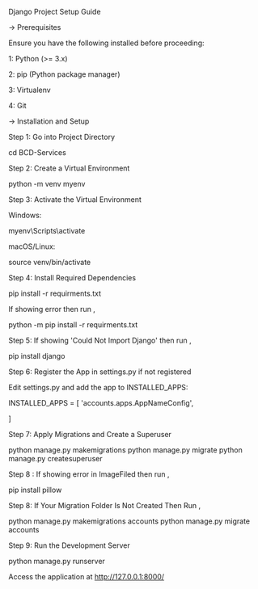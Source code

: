 Django Project Setup Guide

-> Prerequisites

Ensure you have the following installed before proceeding:

1: Python (>= 3.x)

2: pip (Python package manager)

3: Virtualenv

4: Git

-> Installation and Setup

Step 1: Go into Project Directory

cd BCD-Services

Step 2: Create a Virtual Environment

python -m venv myenv

Step 3: Activate the Virtual Environment

Windows:

myenv\Scripts\activate

macOS/Linux:

source venv/bin/activate

Step 4: Install Required Dependencies

pip install -r requirments.txt

If showing error then run ,

python -m pip install -r requirments.txt

Step 5: If showing 'Could Not Import Django' then run ,

pip install django

Step 6: Register the App in settings.py if not registered

Edit settings.py and add the app to INSTALLED_APPS:

INSTALLED_APPS = [
    'accounts.apps.AppNameConfig',

]

Step 7: Apply Migrations and Create a Superuser

python manage.py makemigrations
python manage.py migrate
python manage.py createsuperuser

Step 8 : If showing error in ImageFiled then run , 

pip install pillow

Step 8: If Your Migration Folder Is Not Created Then Run , 

python manage.py makemigrations accounts
python manage.py migrate accounts

Step 9: Run the Development Server

python manage.py runserver

Access the application at http://127.0.0.1:8000/



